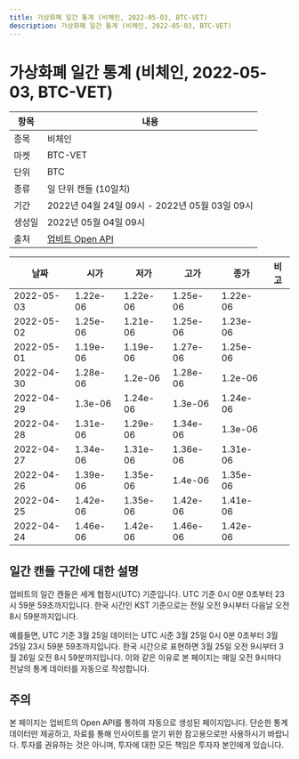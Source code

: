 ```yaml
---
title: 가상화폐 일간 통계 (비체인, 2022-05-03, BTC-VET)
description: 가상화폐 일간 통계 (비체인, 2022-05-03, BTC-VET)
---
```



가상화폐 일간 통계 (비체인, 2022-05-03, BTC-VET)
===

|항목|내용|
|--|--|
|종목|비체인|
|마켓|BTC-VET|
|단위|BTC|
|종류|일 단위 캔들 (10일치)|
|기간|2022년 04월 24일 09시 - 2022년 05월 03일 09시|
|생성일|2022년 05월 04일 09시|
|출처|[업비트 Open API](https://docs.upbit.com)|


|날짜|시가|저가|고가|종가|비고|
|--|--|--|--|--|--|
|2022-05-03|1.22e-06|1.22e-06|1.25e-06|1.22e-06|    |
|2022-05-02|1.25e-06|1.21e-06|1.25e-06|1.23e-06|    |
|2022-05-01|1.19e-06|1.19e-06|1.27e-06|1.25e-06|    |
|2022-04-30|1.28e-06|1.2e-06|1.28e-06|1.2e-06|    |
|2022-04-29|1.3e-06|1.24e-06|1.3e-06|1.24e-06|    |
|2022-04-28|1.31e-06|1.29e-06|1.34e-06|1.3e-06|    |
|2022-04-27|1.34e-06|1.31e-06|1.36e-06|1.31e-06|    |
|2022-04-26|1.39e-06|1.35e-06|1.4e-06|1.35e-06|    |
|2022-04-25|1.42e-06|1.35e-06|1.42e-06|1.41e-06|    |
|2022-04-24|1.46e-06|1.42e-06|1.46e-06|1.42e-06|    |


일간 캔들 구간에 대한 설명
---


업비트의 일간 캔들은 세계 협정시(UTC) 기준입니다. 
UTC 기준 0시 0분 0초부터 23시 59분 59초까지입니다. 
한국 시간인 KST 기준으로는 전일 오전 9시부터 다음날 오전 8시 59분까지입니다. 


예를들면, UTC 기준 3월 25일 데이터는 UTC 시준 3월 25일 0시 0분 0초부터 3월 25일 23시 59분 59초까지입니다. 
한국 시간으로 표현하면 3월 25일 오전 9시부터 3월 26일 오전 8시 59분까지입니다. 
이와 같은 이유로 본 페이지는 매일 오전 9시마다 전날의 통계 데이터를 자동으로 작성합니다. 


주의
---


본 페이지는 업비트의 Open API를 통하여 자동으로 생성된 페이지입니다. 
단순한 통계 데이터만 제공하고, 자료를 통해 인사이트를 얻기 위한 참고용으로만 사용하시기 바랍니다. 
투자를 권유하는 것은 아니며, 투자에 대한 모든 책임은 투자자 본인에게 있습니다. 

